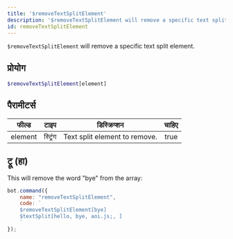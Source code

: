 ```yaml
---
title: '$removeTextSplitElement'
description: '$removeTextSplitElement will remove a specific text split element.'
id: removeTextSplitElement
---
```


`$removeTextSplitElement` will remove a specific text split element.

## प्रोयोग

```php
$removeTextSplitElement[element]
```

## पैरामीटर्स

| फील्ड   | टाइप     | डिस्क्रिप्शन                  | चाहिए |
| ------- | -------- | ----------------------------- |:-----:|
| element | स्ट्रिंग | Text split element to remove. | true  |

## ट्रू (हा)

This will remove the word "bye" from the array:

```javascript
bot.command({
    name: "removeTextSplitElement",
    code: `
    $removeTextSplitElement[bye]
    $textSplit[hello, bye, aoi.js;, ]
    `
});
```